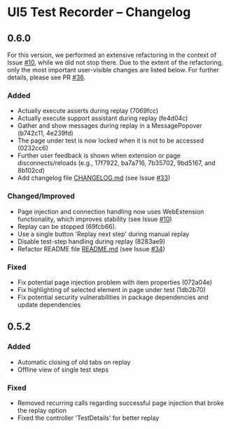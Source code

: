 # UI5 Test Recorder – Changelog


## 0.6.0

For this version, we performed an extensive refactoring in the context of Issue [#10](https://github.com/msg-systems/ui5-testrecorder/issues/10), while we did not stop there.
Due to the extent of the refactoring, only the most important user-visible changes are listed below.
For further details, please see PR [#36](https://github.com/msg-systems/ui5-testrecorder/pull/36).

### Added
- Actually execute asserts during replay (7069fcc)
- Actually execute support assistant during replay (fe4d04c)
- Gather and show messages during replay in a MessagePopover (b742c11, 4e239fd)
- The page under test is now locked when it is not to be accessed (0232cc6)
- Further user feedback is shown when extension or page disconnects/reloads (e.g., 17f7922, ba7a716, 7b35702, 9bd5167, and 8b102cd)
- Add changelog file [CHANGELOG.md](CHANGELOG.md) (see Issue [#33](https://github.com/msg-systems/ui5-testrecorder/issues/33))


### Changed/Improved
- Page injection and connection handling now uses WebExtension functionality, which improves stability (see Issue [#10](https://github.com/msg-systems/ui5-testrecorder/issues/10))
- Replay can be stopped (69fcb66).
- Use a single button 'Replay next step' during manual replay
- Disable test-step handling during replay (8283ae9)
- Refactor README file [README.md](README.md) (see Issue [#34](https://github.com/msg-systems/ui5-testrecorder/issues/34))

### Fixed
- Fix potential page injection problem with item properties (072a04e)
- Fix highlighting of selected element in page under test (1db2b70)
- Fix potential security vulnerabilities in package dependencies and update dependencies


## 0.5.2

### Added
- Automatic closing of old tabs on replay
- Offline view of single test steps

### Fixed
- Removed recurring calls regarding successful page injection that broke the replay option
- Fixed the controller 'TestDetails' for better replay
